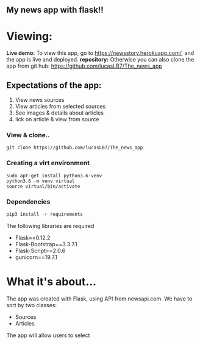 ## My news app with flask!! ##


# Viewing: #
__Live demo:__
To view this app, go to https://newsstory.herokuapp.com/, and the app is live and deployed.
__repository:__
Otherwise you can also clone the app from git hub: https://github.com/lucasLB7/The_news_app


## Expectations of the app:

1. View news sources
2. View articles from selected sources
3. See images & details about articles
4. lick on article & view from source



### View & clone..
```
git clone https://github.com/lucasLB7/The_news_app
```

### Creating a virt environment
```
sudo apt-get install python3.6-venv
python3.6 -m venv virtual
source virtual/bin/activate
```

### Dependencies
```bash
pip3 install -r requirements
```
The following libraries are required
* Flask==0.12.2
* Flask-Bootstrap==3.3.7.1
* Flask-Script==2.0.6
* gunicorn==19.7.1



# What it's about... #


The app was created with Flask, using API from newsapi.com.
We have to sort by two classes:

- Sources
- Articles

The app will allow users to select


